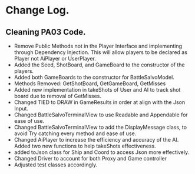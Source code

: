 # Change Log.

## Cleaning PA03 Code.
- Remove Public Methods not in the Player Interface and implementing through Dependency Injection. This will allow
players to be declared as Player not AiPlayer or UserPlayer.
- Added the Seed, ShotBoard, and GameBoard to the constructor of the players.
- Added both GameBoards to the constructor for BattleSalvoModel.
- Methods Removed: GetShotBoard, GetGameBoard, GetMisses
- Added new implementation in takeShots of User and AI to track shot board due to removal of GetMisses.
- Changed TIED to DRAW in GameResults in order at align with the Json Input.
- Changed BattleSalvoTerminalView to use Readable and Appendable for ease of use.
- Changed BattleSalvoTerminalView to add the DisplayMessage class, to avoid Try catching every method and ease of use.
- Changed AiPlayer to increase the efficiency and accuracy of the AI. Added two new functions to help
takeShots effectiveness.
- added toJson class for Ship and Coord to access Json more effectively.
- Changed Driver to account for both Proxy and Game controller
- Adjusted test classes accordingly.



